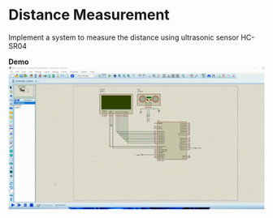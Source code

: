 # Distance Measurement
 Implement a system to measure the distance using ultrasonic sensor HC-SR04


**Demo**
![](https://github.com/husseinAhmed10/Distance-Measurement/blob/main/Distance%20Measurement.gif)
